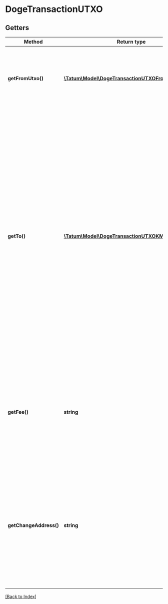 # DogeTransactionUTXO

## Getters

Method | Return type | Description | Notes
------------ | ------------- | ------------- | -------------
**getFromUtxo()** | [**\Tatum\Model\DogeTransactionUTXOFromUTXOInner[]**](DogeTransactionUTXOFromUTXOInner.md) | The array of transaction hashes, indexes of its UTXOs, and the private keys of the associated blockchain addresses |
**getTo()** | [**\Tatum\Model\DogeTransactionUTXOKMSToInner[]**](DogeTransactionUTXOKMSToInner.md) | The array of blockchain addresses to send the assets to and the amounts that each address should receive (in DOGE). The difference between the UTXOs calculated in the <code>fromUTXO</code> section and the total amount to receive calculated in the <code>to</code> section will be used as the gas fee. To explicitly specify the fee amount and the blockchain address where any extra funds remaining after covering the fee will be sent, set the <code>fee</code> and <code>changeAddress</code> parameters. |
**getFee()** | **string** | The fee to be paid for the transaction (in DOGE); if you are using this parameter, you have to also use the <code>changeAddress</code> parameter because these two parameters only work together. | [optional]
**getChangeAddress()** | **string** | The blockchain address to send any extra assets remaning after covering the fee to; if you are using this parameter, you have to also use the <code>fee</code> parameter because these two parameters only work together. | [optional]

[[Back to Index]](../index.md)
